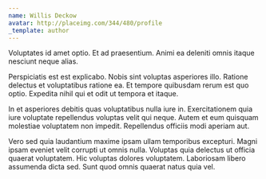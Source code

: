 ```yaml
---
name: Willis Deckow
avatar: http://placeimg.com/344/480/profile
_template: author
---
```

Voluptates id amet optio. Et ad praesentium. Animi ea deleniti omnis itaque nesciunt neque alias.
  
Perspiciatis est est explicabo. Nobis sint voluptas asperiores illo. Ratione delectus et voluptatibus ratione ea. Et tempore quibusdam rerum est quo optio. Expedita nihil qui et odit ut tempora et itaque.
  
In et asperiores debitis quas voluptatibus nulla iure in. Exercitationem quia iure voluptate repellendus voluptas velit qui neque. Autem et eum quisquam molestiae voluptatem non impedit. Repellendus officiis modi aperiam aut.
  
Vero sed quia laudantium maxime ipsam ullam temporibus excepturi. Magni ipsam eveniet velit corrupti ut omnis nulla. Voluptas quia delectus ut officia quaerat voluptatem. Hic voluptas dolores voluptatem. Laboriosam libero assumenda dicta sed. Sunt quod omnis quaerat natus quia vel.
